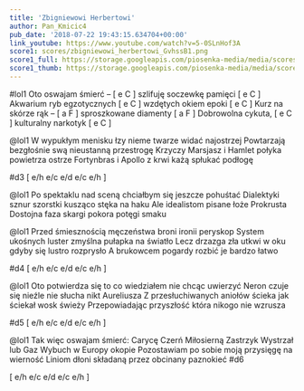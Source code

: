 ```yaml
---
title: 'Zbigniewowi Herbertowi'
author: Pan_Kmicic4
pub_date: '2018-07-22 19:43:15.634704+00:00'
link_youtube: https://www.youtube.com/watch?v=5-0SLnHof3A
score1: scores/zbigniewowi_herbertowi_GvhssB1.png
score1_full: https://storage.googleapis.com/piosenka-media/media/scores/zbigniewowi_herbertowi_GvhssB1.png
score1_thumb: https://storage.googleapis.com/piosenka-media/media/scores/zbigniewowi_herbertowi_GvhssB1.png.180x0_q85_upscale.png
---
```


#lol1
Oto oswajam śmierć – [ e C ]
szlifuję soczewkę pamięci [ e C ]
Akwarium ryb egzotycznych [ e C ]
wzdętych okiem epoki [ e C ]
Kurz na skórze rąk – [ a F ]
sproszkowane diamenty [ a F ]
Dobrowolna cykuta, [ e C ]
kulturalny narkotyk [ e C ]

@lol1
W wypukłym menisku łzy
nieme twarze widać najostrzej
Powtarzają bezgłośnie
swą nieustanną przestrogę
Krzyczy Marsjasz i Hamlet
połyka powietrza ostrze
Fortynbras i Apollo
z krwi każą spłukać podłogę

#d3
[ e/h  e/c  e/d   e/c  e/h ]


@lol1
Po spektaklu nad sceną
chciałbym się jeszcze pohuśtać
Dialektyki sznur szorstki
kusząco stęka na haku
Ale idealistom
pisane łoże Prokrusta
Dostojna faza skargi
pokora potęgi smaku

@lol1
Przed śmiesznością męczeństwa
broni ironii peryskop
System ukośnych luster
zmyślna pułapka na światło
Lecz drzazga zła utkwi w oku
gdyby się lustro rozprysło
A brukowcem pogardy
rozbić je bardzo łatwo

#d4
[ e/h  e/c  e/d   e/c  e/h ]

@lol1
Oto potwierdza się to
co wiedziałem nie chcąc uwierzyć
Neron czuje się nieźle
nie słucha nikt Aureliusza
Z przesłuchiwanych aniołów
ścieka jak ściekał wosk świeży
Przepowiadając przyszłość
która nikogo nie wzrusza

#d5
[ e/h  e/c  e/d   e/c  e/h ]

@lol1
Tak więc oswajam śmierć:
Carycę Czerń Miłosierną
Zastrzyk Wystrzał lub Gaz
Wybuch w Europy okopie
Pozostawiam po sobie
moją przysięgę na wierność
Liniom dłoni składaną
przez obcinany paznokieć 
#d6

[ e/h  e/c  e/d   e/c  e/h ]